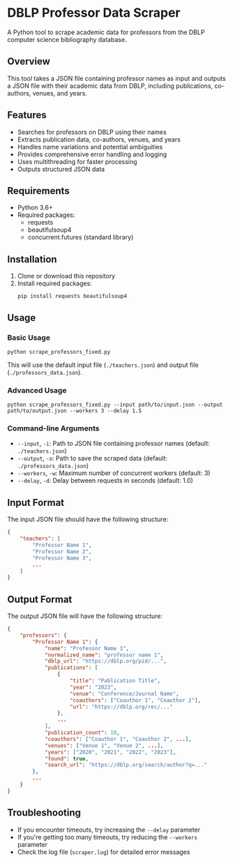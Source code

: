 # DBLP Professor Data Scraper

A Python tool to scrape academic data for professors from the DBLP computer science bibliography database.

## Overview

This tool takes a JSON file containing professor names as input and outputs a JSON file with their academic data from DBLP, including publications, co-authors, venues, and years.

## Features

- Searches for professors on DBLP using their names
- Extracts publication data, co-authors, venues, and years
- Handles name variations and potential ambiguities
- Provides comprehensive error handling and logging
- Uses multithreading for faster processing
- Outputs structured JSON data

## Requirements

- Python 3.6+
- Required packages:
  - requests
  - beautifulsoup4
  - concurrent.futures (standard library)

## Installation

1. Clone or download this repository
2. Install required packages:
   ```
   pip install requests beautifulsoup4
   ```

## Usage

### Basic Usage

```
python scrape_professors_fixed.py
```

This will use the default input file (`./teachers.json`) and output file (`./professors_data.json`).

### Advanced Usage

```
python scrape_professors_fixed.py --input path/to/input.json --output path/to/output.json --workers 3 --delay 1.5
```

### Command-line Arguments

- `--input`, `-i`: Path to JSON file containing professor names (default: `./teachers.json`)
- `--output`, `-o`: Path to save the scraped data (default: `./professors_data.json`)
- `--workers`, `-w`: Maximum number of concurrent workers (default: 3)
- `--delay`, `-d`: Delay between requests in seconds (default: 1.0)

## Input Format

The input JSON file should have the following structure:

```json
{
    "teachers": [
        "Professor Name 1",
        "Professor Name 2",
        "Professor Name 3",
        ...
    ]
}
```

## Output Format

The output JSON file will have the following structure:

```json
{
    "professors": {
        "Professor Name 1": {
            "name": "Professor Name 1",
            "normalized_name": "professor name 1",
            "dblp_url": "https://dblp.org/pid/...",
            "publications": [
                {
                    "title": "Publication Title",
                    "year": "2023",
                    "venue": "Conference/Journal Name",
                    "coauthors": ["Coauthor 1", "Coauthor 2"],
                    "url": "https://dblp.org/rec/..."
                },
                ...
            ],
            "publication_count": 10,
            "coauthors": ["Coauthor 1", "Coauthor 2", ...],
            "venues": ["Venue 1", "Venue 2", ...],
            "years": ["2020", "2021", "2022", "2023"],
            "found": true,
            "search_url": "https://dblp.org/search/author?q=..."
        },
        ...
    }
}
```

## Troubleshooting

- If you encounter timeouts, try increasing the `--delay` parameter
- If you're getting too many timeouts, try reducing the `--workers` parameter
- Check the log file (`scraper.log`) for detailed error messages



